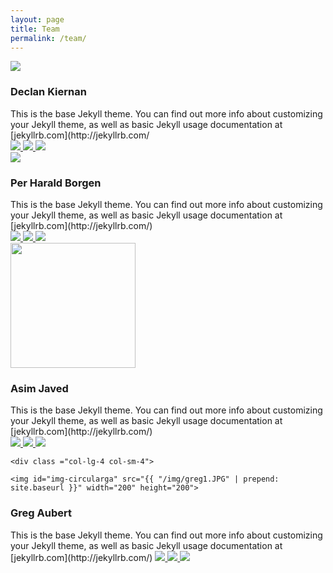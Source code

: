 ```yaml
---
layout: page
title: Team
permalink: /team/
---
```


<script>
$( document ).ready(function() {

$("#img-circulardk").hover( function(){
	$("#img-circulardk").attr('src', "http://foundry-matrix.github.io/fmblog/img/cup1.JPG");
	console.log("mouse on");

}, function(){
	$("#img-circulardk").attr('src', "http://foundry-matrix.github.io/fmblog/img/cup2.JPG");
	
	console.log("mouse off");
});


$("#img-circularphb").hover( function(){
	$("#img-circularphb").attr('src', "http://foundry-matrix.github.io/fmblog/img/per1.jpg");
	console.log("mouse on");

}, function(){
	$("#img-circularphb").attr('src', "http://foundry-matrix.github.io/fmblog/img/per2.jpg");
	
	console.log("mouse off");
});


$("#img-circularaj").hover( function(){
	$("#img-circularaj").attr('src', "http://foundry-matrix.github.io/fmblog/img/asim1.JPG");
	console.log("mouse on");

}, function(){
	$("#img-circularaj").attr('src', "http://foundry-matrix.github.io/fmblog/img/asim2.JPG");
	
	console.log("mouse off");
});


$("#img-circularga").hover(function(){
	$("#img-circularga").attr('src', "http://foundry-matrix.github.io/fmblog/img/greg1.JPG");
	console.log("mouse on");

}, function(){
	$("#img-circularga").attr('src', "http://foundry-matrix.github.io/fmblog/img/greg2.JPG");
	
	console.log("mouse off");
});




});




</script>



<div class="colour">
<div class="row">
	<div class ="col-lg-4 col-sm-4">
	<img id="img-circulardk" src="{{ "/img/cup1.JPG" | prepend: site.baseurl }}">
</div>

<div class ="col-lg-8 col-sm-8">
	<h3 class="name">Declan Kiernan</h3>
	This is the base Jekyll theme. You can find out more info about customizing your Jekyll theme, as well as basic Jekyll usage documentation at [jekyllrb.com](http://jekyllrb.com/
<div class="social_box">
<a href="https://www.linkedin.com/">
<img class="social_icon" src="http://cdn.flaticon.com/png/256/8707.png">
</a>
<a href="https://www.github.com">
<img class="social_icon" src="http://upload.wikimedia.org/wikipedia/commons/thumb/9/91/Octicons-mark-github.svg/2000px-Octicons-mark-github.svg.png">
</a>

<a href="https://www.codewars.com">
<img class="social_icon" src="https://crunchbase-production-res.cloudinary.com/image/upload/c_pad,h_98,w_98/v1400019742/pbpj9oxf1ipwrisnj9ia.png">
</a>
</div>

</div>
</div>

<div class="row team_row">
	<div class ="col-lg-4 col-sm-4">
	<img id="img-circularphb" src="{{ "/img/per1.jpg" | prepend: site.baseurl }}">
	</div>

<div class ="col-lg-8 col-sm-8">
<h3 class="name">Per Harald Borgen</h3>
This is the base Jekyll theme. You can find out more info about customizing your Jekyll theme, as well as basic Jekyll usage documentation at [jekyllrb.com](http://jekyllrb.com/)

<div class="social_box">
<a href="https://www.linkedin.com/">
<img class="social_icon" src="http://cdn.flaticon.com/png/256/8707.png">
</a>
<a href="https://www.linkedin.com">
<img class="social_icon" src="http://upload.wikimedia.org/wikipedia/commons/thumb/9/91/Octicons-mark-github.svg/2000px-Octicons-mark-github.svg.png">
</a>
<a href="https://www.codewars.com">
<img class="social_icon" src="https://crunchbase-production-res.cloudinary.com/image/upload/c_pad,h_98,w_98/v1400019742/pbpj9oxf1ipwrisnj9ia.png">
</a>
</div>


</div>
</div>


<div class="row team_row">
	<div class ="col-lg-4 col-sm-4">
		<img  id="img-circularaj" src="{{ "/img/asim1.JPG" | prepend: site.baseurl }}" width="200" height="200">

</div>

<div class ="col-lg-8 col-sm-8">
<h3 class="name">Asim Javed</h3>
This is the base Jekyll theme. You can find out more info about customizing your Jekyll theme, as well as basic Jekyll usage documentation at [jekyllrb.com](http://jekyllrb.com/)

<div class="social_box">
<a href="https://www.linkedin.com/">
<img class="social_icon" src="http://cdn.flaticon.com/png/256/8707.png">
</a>
<a href="https://www.linkedin.com">
<img class="social_icon" src="http://upload.wikimedia.org/wikipedia/commons/thumb/9/91/Octicons-mark-github.svg/2000px-Octicons-mark-github.svg.png">
</a>
<a href="https://www.codewars.com">
<img class="social_icon" src="https://crunchbase-production-res.cloudinary.com/image/upload/c_pad,h_98,w_98/v1400019742/pbpj9oxf1ipwrisnj9ia.png">
</a>
</div>
</div>
</div>

<div class="row team_row">

	<div class ="col-lg-4 col-sm-4">

	<img id="img-circularga" src="{{ "/img/greg1.JPG" | prepend: site.baseurl }}" width="200" height="200">


</div>

<div class ="col-lg-8 col-sm-8">
	<h3 class="name">Greg Aubert</h3>
This is the base Jekyll theme. You can find out more info about customizing your Jekyll theme, as well as basic Jekyll usage documentation at [jekyllrb.com](http://jekyllrb.com/)
<a href="https://www.linkedin.com/">
<img class="social_icon" src="http://cdn.flaticon.com/png/256/8707.png">
</a>
<a href="https://www.linkedin.com">
<img class="social_icon" src="http://upload.wikimedia.org/wikipedia/commons/thumb/9/91/Octicons-mark-github.svg/2000px-Octicons-mark-github.svg.png">
</a>
<a href="https://www.codewars.com">
<img class="social_icon" src="https://crunchbase-production-res.cloudinary.com/image/upload/c_pad,h_98,w_98/v1400019742/pbpj9oxf1ipwrisnj9ia.png">
</a>


</div>
</div>
</div>





